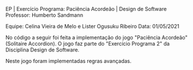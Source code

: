 EP | Exercício Programa: Paciência Acordeão | Design de Software
Professor: Humberto Sandmann

Equipe: Celina Vieira de Melo e Lister Ogusuku Ribeiro
Data: 01/05/2021

No código a seguir foi feita a implementação do jogo "Paciência Acordeão" (Solitaire Accordion).
O jogo faz parte do "Exercício Programa 2" da Disciplina Design de Software.

Neste jogo foram implementadas regras avançadas.